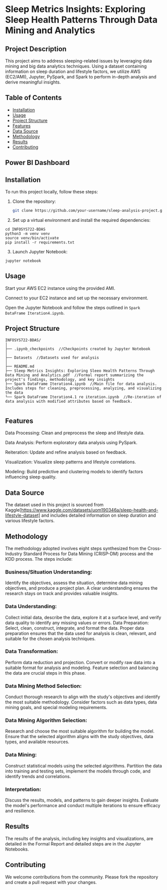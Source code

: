 # Sleep Metrics Insights: Exploring Sleep Health Patterns Through Data Mining and Analytics

## Project Description
This project aims to address sleeping-related issues by leveraging data mining and big data analytics techniques. Using a dataset containing information on sleep duration and lifestyle factors, we utilize AWS (EC2/AMI), Jupyter, PySpark, and Spark to perform in-depth analysis and derive meaningful insights.

## Table of Contents
- [Installation](#installation)
- [Usage](#usage)
- [Project Structure](#project-structure)
- [Features](#features)
- [Data Source](#data-source)
- [Methodology](#methodology)
- [Results](#results)
- [Contributing](#contributing)

## Power BI Dashboard

## Installation
To run this project locally, follow these steps:

1. Clone the repository:
   ```bash
   git clone https://github.com/your-username/sleep-analysis-project.git

2. Set up a virtual environment and install the required dependencies:

```
cd INFOSYS722-BDAS
python3 -m venv venv
source venv/bin/activate
pip install -r requirements.txt
```

3. Launch Jupyter Notebook:

```
jupyter notebook
```

## Usage

Start your AWS EC2 instance using the provided AMI.

Connect to your EC2 instance and set up the necessary environment.

Open the Jupyter Notebook and follow the steps outlined in `Spark DataFrame Iteration4.ipynb`.

## Project Structure

```
INFOSYS722-BDAS/
│
├── .ipynb_checkpoints  //Checkpoints created by Jupyter Notebook
│
├── Datasets  //Datasets used for analysis
│
├── README.md
├── Sleep Metrics Insights: Exploring Sleeo Health Patterns Through Data Mining and Analytics.pdf  //Formal report summarizing the project's findings, methodology, and key insights
├── Spark DataFrame Iteration4.ipynb  //Main file for data analysis. Includes steps for cleaning, preprocessing, analyzing, and visualizing the data
└── Spark DataFrame Iteration4.1 re iteration.ipynb  //Re-iteration of data analysis with modified attributes based on feedback.
 
```

## Features
Data Processing: Clean and preprocess the sleep and lifestyle data.

Data Analysis: Perform exploratory data analysis using PySpark.

Reiteration: Update and refine analysis based on feedback.

Visualization: Visualize sleep patterns and lifestyle correlations.

Modeling: Build predictive and clustering models to identify factors influencing sleep quality.

## Data Source
The dataset used in this project is sourced from Kaggle[https://www.kaggle.com/datasets/uom190346a/sleep-health-and-lifestyle-dataset] and includes detailed information on sleep duration and various lifestyle factors.

## Methodology
The methodology adopted involves eight steps synthesized from the Cross-Industry Standard Process for Data Mining (CRISP-DM) process and the KDD process. The steps include:

### Business/Situation Understanding: 
Identify the objectives, assess the situation, determine data mining objectives, and produce a project plan. A clear understanding ensures the research stays on track and provides valuable insights.

### Data Understanding: 
Collect initial data, describe the data, explore it at a surface level, and verify data quality to identify any missing values or errors.
Data Preparation: Select, clean, construct, integrate, and format the data. Proper data preparation ensures that the data used for analysis is clean, relevant, and suitable for the chosen analysis techniques.
### Data Transformation: 
Perform data reduction and projection. Convert or modify raw data into a suitable format for analysis and modeling. Feature selection and balancing the data are crucial steps in this phase.
### Data Mining Method Selection: 
Conduct thorough research to align with the study's objectives and identify the most suitable methodology. Consider factors such as data types, data mining goals, and special modeling requirements.
### Data Mining Algorithm Selection: 
Research and choose the most suitable algorithm for building the model. Ensure that the selected algorithm aligns with the study objectives, data types, and available resources.
### Data Mining: 
Construct statistical models using the selected algorithms. Partition the data into training and testing sets, implement the models through code, and identify trends and correlations.
### Interpretation: 
Discuss the results, models, and patterns to gain deeper insights. Evaluate the model's performance and conduct multiple iterations to ensure efficacy and resilience.

## Results
The results of the analysis, including key insights and visualizations, are detailed in the Formal Report and detailed steps are in the Jupyter Notebooks.

## Contributing
We welcome contributions from the community. Please fork the repository and create a pull request with your changes.









